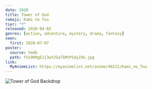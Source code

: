 ```yaml
---
date: 2020
title: Tower of God
romaji: Kami no Tou
tier: "?"
released: 2020-04-02
genres: [action, adventure, mystery, drama, fantasy]
seen:
  first: 2020-07-07
poster:
  source: tmdb
  path: fUs9KMgEJj3wYJGa75MtPSdyJXk.jpg
link:
  MyAnimeList: https://myanimelist.net/anime/40221/Kami_no_Tou
---
```


![Tower of God Backdrop](https://image.tmdb.org/t/p/original/bkvkJyLqOk2ZbELDEukEAXEatrt.jpg)
